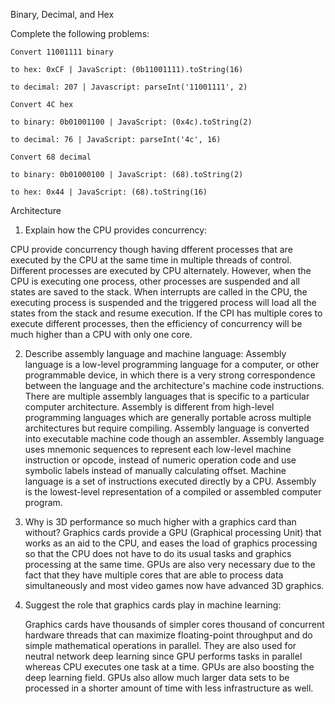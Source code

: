 <!-- Answers to the Short Answer Essay Questions go here -->

Binary, Decimal, and Hex

Complete the following problems:

    Convert 11001111 binary

    to hex: 0xCF | JavaScript: (0b11001111).toString(16)

    to decimal: 207 | Javascript: parseInt('11001111', 2)

    Convert 4C hex

    to binary: 0b01001100 | JavaScript: (0x4c).toString(2)

    to decimal: 76 | JavaScript: parseInt('4c', 16)

    Convert 68 decimal

    to binary: 0b01000100 | JavaScript: (68).toString(2)

    to hex: 0x44 | JavaScript: (68).toString(16)

Architecture

1. Explain how the CPU provides concurrency:

  CPU provide concurrency though having dfferent processes that are executed by the CPU at the same time in multiple threads of control. 
	Different processes are executed by CPU alternately. However, when the CPU is executing one process, other processes are suspended and all states
	are saved to the stack. When interrupts are called in the CPU, the executing process is suspended and the triggered process will load all the states
	from the stack and resume execution. If the CPI has multiple cores to execute different processes, then the efficiency of concurrency will be much higher 
	than a CPU with only one core.

2. Describe assembly language and machine language:
   Assembly language is a low-level programming language for a computer, or other programmable device, in which there is a very strong correspondence between the 
	 language and the architecture's machine code instructions. There are multiple assembly languages that is specific to a particular computer architecture. Assembly is different from
	 high-level programming languages which are generally portable across multiple architectures but require compiling. Assembly language is converted into executable machine code though an assembler. 
   Assembly language uses mnemonic sequences to represent each low-level machine instruction or opcode, instead of numeric operation code and use symbolic labels instead of manually calculating offset. 
	 Machine language is a set of instructions executed directly by a CPU. Assembly is the lowest-level representation of a compiled or assembled computer program.  
	 
3. Why is 3D performance so much higher with a graphics card than without?
   Graphics cards provide a GPU (Graphical processing Unit) that works as an aid to the CPU, and eases the load of graphics processing so that the CPU does not have to do its usual tasks and graphics processing at the same time.
	 GPUs are also very necessary due to the fact that they have multiple cores that are able to process data simultaneously and most video games now have advanced 3D graphics.

4. Suggest the role that graphics cards play in machine learning:
   
   Graphics cards have thousands of simpler cores thousand of concurrent hardware threads that can maximize floating-point throughput and do simple mathematical operations in parallel. They are also used for
	 neutral network deep learning since GPU performs tasks in parallel whereas CPU executes one task at a time. GPUs are also boosting the deep learning field. GPUs also allow much larger data sets to be processed in a shorter amount of time with less infrastructure as well. 

